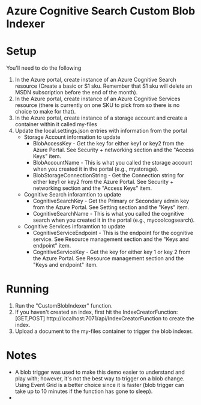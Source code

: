 # Azure Cognitive Search Custom Blob Indexer

# Setup
You'll need to do the following
1. In the Azure portal, create instance of an Azure Cognitive Search resource (Create a basic or S1 sku.  Remember that S1 sku will delete an MSDN subscription before the end of the month).
2. In the Azure portal, create instance of an Azure Cognitive Services resource (there is currently on one SKU to pick from so there is no choice to make for that).
3. In the Azure portal, create instance of a storage account and create a container within it called my-files
4. Update the local.settings.json entries with information from the portal
   - Storage Account information to update
      - BlobAccessKey - Get the key for either key1 or key2 from the Azure Portal. See Security + networking section and the "Access Keys" item.
      - BlobAccountName - This is what you called the storage account when you created it in the portal (e.g., mystorage).
      - BlobStorageConnectionString -  Get the Connection string for either key1 or key2 from the Azure Portal. See Security + networking section and the "Access Keys" item.
   - Cognitive Search inforamtion to update
      - CognitiveSearchKey - Get the Primary or Secondary admin key from the Azure Portal.  See Setting section and the "Keys" item.
      - CognitiveSearchName - This is what you called the cognitive search when you created it in the portal (e.g., mycoolcogsearch).
   - Cognitive Services inforamtion to update
      - CognitiveServiceEndpoint - This is the endpoint for the cognitive service.  See Resource management section and the "Keys and endpoint" item.
      - CognitiveServiceKey - Get the key for either key 1 or key 2 from the Azure Portal. See Resource management section and the "Keys and endpoint" item.

# Running
1. Run the "CustomBlobIndexer" function.
2. If you haven't created an index, first hit the  IndexCreatorFunction: [GET,POST] http://localhost:7071/api/IndexCreatorFunction to create the index.
3. Upload a document to the my-files container to trigger the blob indexer.

# Notes
- A blob trigger was used to make this demo easier to understand and play with; however, it's not the best way to trigger on a blob change.  Using Event Grid is a better choice 
  since it is faster (blob trigger can take up to 10 minutes if the function has gone to sleep).
- 
